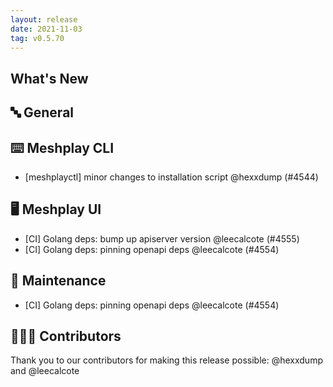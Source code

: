 ```yaml
---
layout: release
date: 2021-11-03
tag: v0.5.70
---
```


## What's New
## 🔤 General
## ⌨️ Meshplay CLI

- [meshplayctl] minor changes to installation script @hexxdump (#4544)

## 🖥 Meshplay UI

- [CI] Golang deps: bump up apiserver version @leecalcote (#4555)
- [CI] Golang deps: pinning openapi deps @leecalcote (#4554)

## 🧰 Maintenance

- [CI] Golang deps: pinning openapi deps @leecalcote (#4554)

## 👨🏽‍💻 Contributors

Thank you to our contributors for making this release possible:
@hexxdump and @leecalcote
